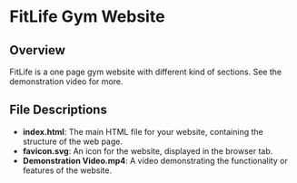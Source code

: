 # FitLife Gym Website

## Overview
FitLife is a one page gym website with different kind of sections. See the demonstration video for more.

## File Descriptions
- **index.html**: The main HTML file for your website, containing the structure of the web page.
- **favicon.svg**: An icon for the website, displayed in the browser tab.
- **Demonstration Video.mp4**: A video demonstrating the functionality or features of the website.


